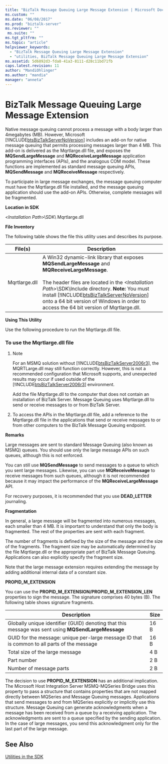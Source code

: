 ```yaml
---
title: "BizTalk Message Queuing Large Message Extension | Microsoft Docs"
ms.custom: ""
ms.date: "06/08/2017"
ms.prod: "biztalk-server"
ms.reviewer: ""
 ms.suite: ""
ms.tgt_pltfrm: ""
ms.topic: "article"
helpviewer_keywords: 
  - "BizTalk Message Queuing Large Message Extension"
  - "utilities, BizTalk Message Queuing Large Message Extension"
ms.assetid: 5d6892d3-fda8-41a3-8111-d28c11bd71fb
caps.latest.revision: 11
author: "MandiOhlinger"
ms.author: "mandia"
manager: "anneta"
---
```

# BizTalk Message Queuing Large Message Extension
Native message queuing cannot process a message with a body larger than 4megabytes (MB). However, Microsoft [!INCLUDE[btsBizTalkServerNoVersion](../includes/btsbiztalkservernoversion-md.md)] includes an add-on for native message queuing that permits processing messages larger than 4 MB. This add-on is delivered as the Mqrtlarge.dll file, and exposes the **MQSendLargeMessage** and **MQReceiveLargeMessage** application programming interfaces (APIs), and the analogous COM model. These functions are implemented as standard message queuing APIs, **MQSendMessage** and **MQReceiveMessage** respectively.  
  
 To participate in large message exchanges, the message queuing computer must have the Mqrtlarge.dll file installed, and the message queuing application should use the add-on APIs. Otherwise, complete messages will be fragmented.  
  
 **Location in SDK**  
  
 \<*Installation Path*>\SDK\ Mqrtlarge.dll  
  
 **File Inventory**  
  
 The following table shows the file this utility uses and describes its purpose.  
  
|File(s)|Description|  
|---------------|-----------------|  
|Mqrtlarge.dll|A Win32 dynamic-link library that exposes **MQSendLargeMessage** and **MQReceiveLargeMessage**.<br /><br /> The header files are located in the *\<Installation Path>*\SDK\Include directory. **Note:**  You must install [!INCLUDE[btsBizTalkServerNoVersion](../includes/btsbiztalkservernoversion-md.md)] onto a 64 bit version of Windows in order to access the 64 bit version of Mqrtlarge.dll.|  
  
 **Using This Utility**  
  
 Use the following procedure to run the Mqrtlarge.dll file.  
  
### To use the Mqrtlarge.dll file  
  
1.  > [!NOTE]
    >  For an MSMQ solution without [!INCLUDE[btsBizTalkServer2006r3](../includes/btsbiztalkserver2006r3-md.md)], the MQRTLarge.dll may still function correctly. However, this is not a recommended configuration that Microsoft supports, and unexpected results may occur if used outside of the [!INCLUDE[btsBizTalkServer2006r3](../includes/btsbiztalkserver2006r3-md.md)] environment.  
  
     Add the file Mqrtlarge.dll to the computer that does not contain an installation of BizTalk Server. Message Queuing uses Mqrtlarge.dll to send or receive messages to or from BizTalk Server.  
  
2.  To access the APIs in the Mqrtlarge.dll file, add a reference to the Mqrtlarge.dll file in the applications that send or receive messages to or from other computers to the BizTalk Message Queuing endpoint.  
  
 **Remarks**  
  
 Large messages are sent to standard Message Queuing (also known as MSMQ) queues. You should use only the large message APIs on such queues, although this is not enforced.  
  
 You can still use **MQSendMessage** to send messages to a queue to which you sent large messages. Likewise, you can use **MQReceiveMessage** to receive messages from such queues, although it is not recommended because it may impact the performance of the **MQReceiveLargeMessage** API.  
  
 For recovery purposes, it is recommended that you use **DEAD_LETTER** journaling.  
  
 **Fragmentation**  
  
 In general, a large message will be fragmented into numerous messages, each smaller than 4 MB. It is important to understand that only the body is fragmented. The rest of the properties are sent with each fragment.  
  
 The number of fragments is defined by the size of the message and the size of the fragments. The fragment size may be automatically determined by the file Mqrtlarge.dll or the appropriate part of BizTalk Message Queuing. Applications can also explicitly specify the fragment size.  
  
 Note that the large message extension requires extending the message by adding additional internal data of a constant size.  
  
 **PROPID_M_EXTENSION**  
  
 You can use the **PROPID_M_EXTENSION/PROPID_M_EXTENSION_LEN** properties to sign the message. The signature comprises 40 bytes (B). The following table shows signature fragments.  
  
|Description|Size|  
|-----------------|----------|  
|Globally unique identifier (GUID) denoting that this message was sent using **MQSendLargeMessage**|16 B|  
|GUID for the message: unique per-large message ID that is common to all parts of the message|16 B|  
|Total size of the large message|4 B|  
|Part number|2 B|  
|Number of message parts|2 B|  
  
 The decision to use **PROPID_M_EXTENSION** has an additional implication. The Microsoft Host Integration Server MSMQ-MQSeries Bridge uses this property to pass a structure that contains properties that are not mapped directly between MQSeries and Message Queuing messages. Applications that send messages to and from MQSeries explicitly or implicitly use this structure. Message Queuing can generate acknowledgments when a message has been received from a queue by a receiving application. The acknowledgments are sent to a queue specified by the sending application. In the case of large messages, you send this acknowledgment only for the last part of the large message.  
  
## See Also  
 [Utilities in the SDK](../core/utilities-in-the-sdk.md)